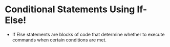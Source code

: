 # Conditional Statements Using If-Else!

* If Else statements are blocks of code that determine whether to execute commands when certain conditions are met.
